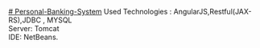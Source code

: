 <span><u># Personal-Banking-System</u></span>
Used Technologies : AngularJS,Restful(JAX-RS),JDBC , MYSQL</br>
Server: Tomcat</br>
IDE:  NetBeans.
